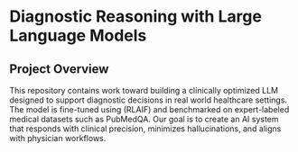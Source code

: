 # Diagnostic Reasoning with Large Language Models

## Project Overview
This repository contains work toward building a clinically optimized LLM designed to support diagnostic decisions in real world healthcare settings. The model is fine-tuned using (RLAIF) and benchmarked on expert-labeled medical datasets such as PubMedQA. Our goal is to create an AI system that responds with clinical precision, minimizes hallucinations, and aligns with physician workflows.
